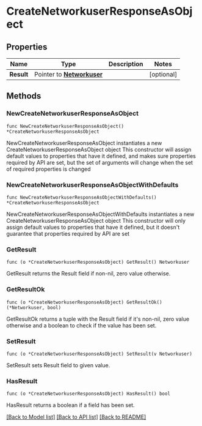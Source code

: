 # CreateNetworkuserResponseAsObject

## Properties

Name | Type | Description | Notes
------------ | ------------- | ------------- | -------------
**Result** | Pointer to [**Networkuser**](Networkuser.md) |  | [optional] 

## Methods

### NewCreateNetworkuserResponseAsObject

`func NewCreateNetworkuserResponseAsObject() *CreateNetworkuserResponseAsObject`

NewCreateNetworkuserResponseAsObject instantiates a new CreateNetworkuserResponseAsObject object
This constructor will assign default values to properties that have it defined,
and makes sure properties required by API are set, but the set of arguments
will change when the set of required properties is changed

### NewCreateNetworkuserResponseAsObjectWithDefaults

`func NewCreateNetworkuserResponseAsObjectWithDefaults() *CreateNetworkuserResponseAsObject`

NewCreateNetworkuserResponseAsObjectWithDefaults instantiates a new CreateNetworkuserResponseAsObject object
This constructor will only assign default values to properties that have it defined,
but it doesn't guarantee that properties required by API are set

### GetResult

`func (o *CreateNetworkuserResponseAsObject) GetResult() Networkuser`

GetResult returns the Result field if non-nil, zero value otherwise.

### GetResultOk

`func (o *CreateNetworkuserResponseAsObject) GetResultOk() (*Networkuser, bool)`

GetResultOk returns a tuple with the Result field if it's non-nil, zero value otherwise
and a boolean to check if the value has been set.

### SetResult

`func (o *CreateNetworkuserResponseAsObject) SetResult(v Networkuser)`

SetResult sets Result field to given value.

### HasResult

`func (o *CreateNetworkuserResponseAsObject) HasResult() bool`

HasResult returns a boolean if a field has been set.


[[Back to Model list]](../README.md#documentation-for-models) [[Back to API list]](../README.md#documentation-for-api-endpoints) [[Back to README]](../README.md)


